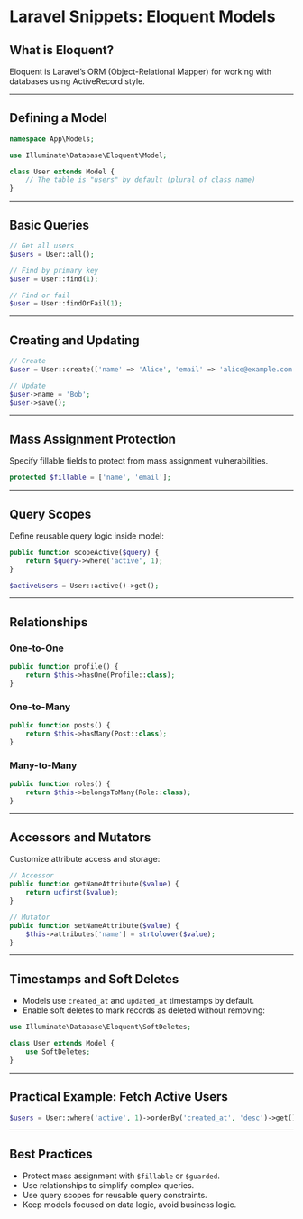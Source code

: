 # Laravel Snippets: Eloquent Models

## What is Eloquent?

Eloquent is Laravel’s ORM (Object-Relational Mapper) for working with databases using ActiveRecord style.

------

## Defining a Model

```php
namespace App\Models;

use Illuminate\Database\Eloquent\Model;

class User extends Model {
    // The table is "users" by default (plural of class name)
}
```

------

## Basic Queries

```php
// Get all users
$users = User::all();

// Find by primary key
$user = User::find(1);

// Find or fail
$user = User::findOrFail(1);
```

------

## Creating and Updating

```php
// Create
$user = User::create(['name' => 'Alice', 'email' => 'alice@example.com']);

// Update
$user->name = 'Bob';
$user->save();
```

------

## Mass Assignment Protection

Specify fillable fields to protect from mass assignment vulnerabilities.

```php
protected $fillable = ['name', 'email'];
```

------

## Query Scopes

Define reusable query logic inside model:

```php
public function scopeActive($query) {
    return $query->where('active', 1);
}

$activeUsers = User::active()->get();
```

------

## Relationships

### One-to-One

```php
public function profile() {
    return $this->hasOne(Profile::class);
}
```

### One-to-Many

```php
public function posts() {
    return $this->hasMany(Post::class);
}
```

### Many-to-Many

```php
public function roles() {
    return $this->belongsToMany(Role::class);
}
```

------

## Accessors and Mutators

Customize attribute access and storage:

```php
// Accessor
public function getNameAttribute($value) {
    return ucfirst($value);
}

// Mutator
public function setNameAttribute($value) {
    $this->attributes['name'] = strtolower($value);
}
```

------

## Timestamps and Soft Deletes

- Models use `created_at` and `updated_at` timestamps by default.
- Enable soft deletes to mark records as deleted without removing:

```php
use Illuminate\Database\Eloquent\SoftDeletes;

class User extends Model {
    use SoftDeletes;
}
```

------

## Practical Example: Fetch Active Users

```php
$users = User::where('active', 1)->orderBy('created_at', 'desc')->get();
```

------

## Best Practices

- Protect mass assignment with `$fillable` or `$guarded`.
- Use relationships to simplify complex queries.
- Use query scopes for reusable query constraints.
- Keep models focused on data logic, avoid business logic.

